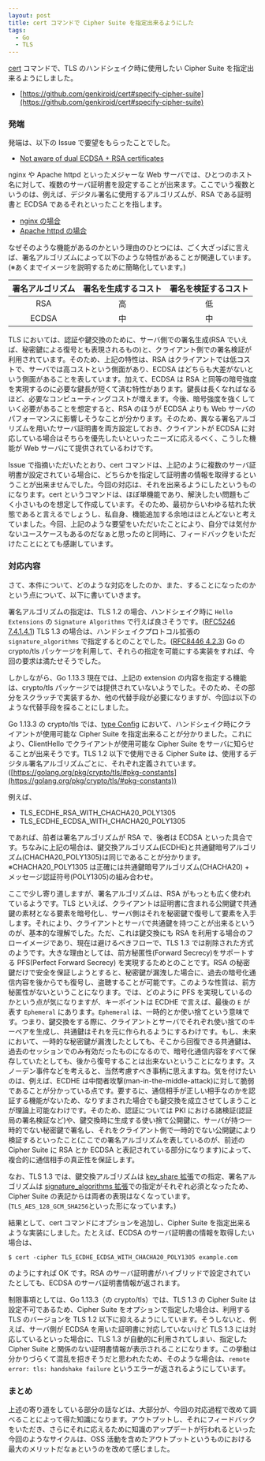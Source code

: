 ```yaml
---
layout: post
title: cert コマンドで Cipher Suite を指定出来るようにした
tags:
  - Go
  - TLS
---
```


[cert](https://github.com/genkiroid/cert) コマンドで、TLS のハンドシェイク時に使用したい Cipher Suite を指定出来るようにしました。

* [https://github.com/genkiroid/cert#specify-cipher-suite](https://github.com/genkiroid/cert#specify-cipher-suite)

<!--more-->

### 発端

発端は、以下の Issue で要望をもらったことでした。

* [Not aware of dual ECDSA + RSA certificates](https://github.com/genkiroid/cert/issues/13)

nginx や Apache httpd といったメジャーな Web サーバでは、ひとつのホスト名に対して、複数のサーバ証明書を設定することが出来ます。ここでいう複数というのは、例えば、デジタル署名に使用するアルゴリズムが、RSA である証明書と ECDSA であるそれといったことを指します。

* [nginx の場合](http://nginx.org/en/docs/http/ngx_http_ssl_module.html#ssl_certificate)
* [Apache httpd の場合](https://httpd.apache.org/docs/current/mod/mod_ssl.html#sslcertificatefile)

なぜそのような機能があるのかという理由のひとつには、ごく大ざっぱに言えば、署名アルゴリズムによって以下のような特性があることが関連しています。(※あくまでイメージを説明するために簡略化しています。)

署名アルゴリズム | 署名を生成するコスト | 署名を検証するコスト
:---: | :---: | :---:
RSA | 高 | 低
ECDSA | 中 | 中

TLS においては、認証や鍵交換のために、サーバ側での署名生成(RSA でいえば、秘密鍵による復号とも表現されるもの)と、クライアント側での署名検証が利用されています。そのため、上記の特性は、RSA はクライアントでは低コストで、サーバでは高コストという側面があり、ECDSA はどちらも大差がないという側面があることを表しています。加えて、ECDSA は RSA と同等の暗号強度を実現するのに必要な鍵長が短くて済む特性があります。鍵長は長くなればなるほど、必要なコンピューティングコストが増えます。今後、暗号強度を強くしていく必要があることを想定すると、RSA のほうが ECDSA よりも Web サーバのパフォーマンスに影響しそうなことが分かります。そのため、異なる署名アルゴリズムを用いたサーバ証明書を両方設定しておき、クライアントが ECDSA に対応している場合はそちらを優先したいといったニーズに応えるべく、こうした機能が Web サーバにて提供されているわけです。

Issue で指摘いただいたとおり、cert コマンドは、上記のように複数のサーバ証明書が設定されている場合に、どちらかを指定して証明書の情報を取得するということが出来ませんでした。今回の対応は、それを出来るようにしたというものになります。cert というコマンドは、ほぼ単機能であり、解決したい問題もごく小さいものを想定して作成しています。そのため、最初からいわゆる枯れた状態であると言えるでしょうし、私自身、機能追加する余地はほとんどないと考えていました。今回、上記のような要望をいただいたことにより、自分では気付かないユースケースもあるのだなぁと思ったのと同時に、フィードバックをいただけたことにとても感謝しています。

### 対応内容

さて、本件について、どのような対応をしたのか、また、することになったのかという点について、以下に書いていきます。

署名アルゴリズムの指定は、TLS 1.2 の場合、ハンドシェイク時に `Hello Extensions` の `Signature Algorithms` で行えば良さそうです。([RFC5246 7.4.1.4.1](https://tools.ietf.org/html/rfc5246#section-7.4.1.4.1)) TLS 1.3 の場合は、ハンドシェイクプロトコル拡張の `signature_algorithms` で指定するとのことでした。([RFC8446 4.2.3](https://tools.ietf.org/html/rfc8446#section-4.2.3)) Go の crypto/tls パッケージを利用して、それらの指定を可能にする実装をすれば、今回の要求は満たせそうでした。

しかしながら、Go 1.13.3 現在では、上記の extension の内容を指定する機能は、crypto/tls パッケージでは提供されていないようでした。そのため、その部分をスクラッチで実装するか、他の代替手段が必要になりますが、今回は以下のような代替手段を採ることにしました。

Go 1.13.3 の crypto/tls では、[type Config](https://golang.org/pkg/crypto/tls/#Config) において、ハンドシェイク時にクライアントが使用可能な Cipher Suite を指定出来ることが分かりました。これにより、ClientHello でクライアントが使用可能な Cipher Suite をサーバに知らせることが出来そうです。TLS 1.2 以下で使用できる Cipher Suite は、使用するデジタル署名アルゴリズムごとに、それぞれ定義されています。([https://golang.org/pkg/crypto/tls/#pkg-constants](https://golang.org/pkg/crypto/tls/#pkg-constants))

例えば、

* TLS_ECDHE_RSA_WITH_CHACHA20_POLY1305
* TLS_ECDHE_ECDSA_WITH_CHACHA20_POLY1305

であれば、前者は署名アルゴリズムが RSA で、後者は ECDSA といった具合です。ちなみに上記の場合は、鍵交換アルゴリズム(ECDHE)と共通鍵暗号アルゴリズム(CHACHA20_POLY1305)は同じであることが分かります。※CHACHA20_POLY1305 は正確には共通鍵暗号アルゴリズム(CHACHA20) + メッセージ認証符号(POLY1305)の組み合わせ。

ここで少し寄り道しますが、署名アルゴリズムは、RSA がもっとも広く使われているようです。TLS といえば、クライアントは証明書に含まれる公開鍵で共通鍵の素材となる要素を暗号化し、サーバ側はそれを秘密鍵で復号して要素を入手します。それにより、クライアントとサーバで共通鍵を持つことが出来るというのが、基本的な理解でした。ただ、これは鍵交換にも RSA を利用する場合のフローイメージであり、現在は避けるべきフローで、TLS 1.3 では削除された方式のようです。大きな理由としては、前方秘匿性(Forward Secrecy)をサポートする PFS(Perfect Forward Secrecy) を実現するためとのことです。RSA の秘密鍵だけで安全を保証しようとすると、秘密鍵が漏洩した場合に、過去の暗号化通信内容を後からでも復号し、盗聴することが可能です。このような性質は、前方秘匿性がないということになります。では、どのように PFS を実現しているのかという点が気になりますが、キーポイントは ECDHE で言えば、最後の `E` が表す `Ephemeral` にあります。`Ephemeral` は、一時的とか使い捨てという意味です。つまり、鍵交換をする際に、クライアントとサーバでそれぞれ使い捨てのキーペアを生成し、共通鍵はそれを元に作られるようにするわけです。もし、未来において、一時的な秘密鍵が漏洩したとしても、そこから回復できる共通鍵は、過去のセッションでのみ有効だったものになるので、暗号化通信内容をすべて保存していたとしても、後から復号することは出来ないということになります。スノーデン事件などを考えると、当然考慮すべき事柄に思えますね。気を付けたいのは、例えば、ECDHE は中間者攻撃(man-in-the-middle-attack)に対して脆弱であることが分かっている点です。要するに、通信相手が正しい相手なのかを認証する機能がないため、なりすまされた場合でも鍵交換を成立させてしまうことが理論上可能なわけです。そのため、認証については PKI における諸検証(認証局の署名検証など)や、鍵交換時に生成する使い捨て公開鍵に、サーバが持つ一時的でない秘密鍵で署名し、それをクライアント側で一時的でない公開鍵により検証するといったこと(ここでの署名アルゴリズムを表しているのが、前述の Cipher Suite に RSA とか ECDSA と表記されている部分になります)によって、複合的に通信相手の真正性を保証します。

なお、TLS 1.3 では、鍵交換アルゴリズムは [key_share 拡張](https://tools.ietf.org/html/rfc8446#section-4.2.8)での指定、署名アルゴリズムは [signature_algorithms 拡張](https://tools.ietf.org/html/rfc8446#section-4.2.3)での指定がそれぞれ必須となったため、Cipher Suite の表記からは両者の表現はなくなっています。(`TLS_AES_128_GCM_SHA256`といった形になっています。)

結果として、cert コマンドにオプションを追加し、Cipher Suite を指定出来るような実装にしました。たとえば、ECDSA のサーバ証明書の情報を取得したい場合は、

```
$ cert -cipher TLS_ECDHE_ECDSA_WITH_CHACHA20_POLY1305 example.com
```

のようにすれば OK です。RSA のサーバ証明書がハイブリッドで設定されていたとしても、ECDSA のサーバ証明書情報が返されます。

制限事項としては、Go 1.13.3（の crypto/tls）では、TLS 1.3 の Cipher Suite は設定不可であるため、Cipher Suite をオプションで指定した場合は、利用する TLS のバージョンを TLS 1.2 以下に抑えるようにしています。そうしないと、例えば、サーバ側が ECDSA を用いた証明書に対応していないけど TLS 1.3 には対応しているといった場合に、TLS 1.3 が自動的に利用されてしまい、指定した Cipher Suite と関係のない証明書情報が表示されることになります。この挙動は分かりづらくて混乱を招きそうだと思われたため、そのような場合は、`remote error: tls: handshake failure` というエラーが返されるようにしています。

### まとめ

上述の寄り道をしている部分の話などは、大部分が、今回の対応過程で改めて調べることによって得た知識になります。アウトプットし、それにフィードバックをいただき、さらにそれに応えるために知識のアップデートが行われるといった今回のようなサイクルは、OSS 活動を含めたアウトプットというものにおける最大のメリットだなぁというのを改めて感じました。

